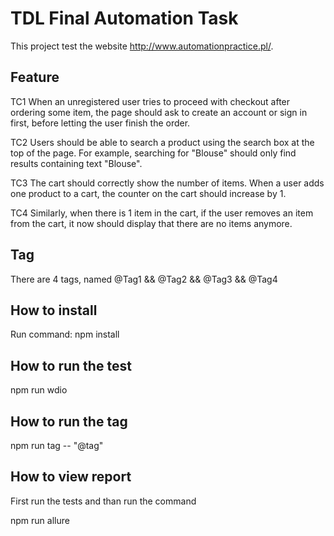 # TDL Final Automation Task
This project test the website http://www.automationpractice.pl/. 

## Feature 
TC1 When an unregistered user tries to proceed with checkout after ordering some item, the page
should ask to create an account or sign in first, before letting the user finish the order.


TC2 Users should be able to search a product using the search box at the top of the page. For
example, searching for "Blouse" should only find results containing text "Blouse".

TC3 The cart should correctly show the number of items. When a user adds one product to a cart,
the counter on the cart should increase by 1.

TC4 Similarly, when there is 1 item in the cart, if the user removes an item from the cart, it now
should display that there are no items anymore.

## Tag
There are 4 tags, named @Tag1 && @Tag2 && @Tag3 && @Tag4 
## How to install
Run command:
npm install

## How to run the test
npm run wdio

## How to run the tag
npm run tag -- "@tag"

## How to view report
First run the tests and than run the command

npm run allure

 